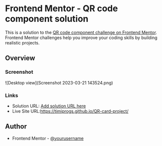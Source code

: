 # Frontend Mentor - QR code component solution

This is a solution to the [QR code component challenge on Frontend Mentor](https://www.frontendmentor.io/challenges/qr-code-component-iux_sIO_H). Frontend Mentor challenges help you improve your coding skills by building realistic projects. 




## Overview

### Screenshot

![Desktop view](Screenshot 2023-03-21 143524.png)


### Links

- Solution URL: [Add solution URL here](https://your-solution-url.com)
- Live Site URL:https://timiprogs.github.io/QR-card-project/


## Author

- Frontend Mentor - [@yourusername](https://www.frontendmentor.io/profile/yourusername)





